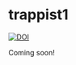 # trappist1

[![DOI](https://zenodo.org/badge/DOI/10.5281/zenodo.376863.svg)](https://doi.org/10.5281/zenodo.376863)

Coming soon!
